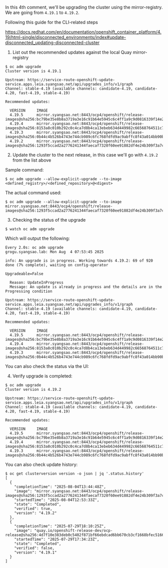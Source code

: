 In this 4th comment, we'll be upgrading the cluster using the mirror-registry.  We are going from `4.19.1` to `4.19.2`.

Following this guide for the CLI-related steps 

https://docs.redhat.com/en/documentation/openshift_container_platform/4.19/html-single/disconnected_environments/index#update-disconnected_updating-disconnected-cluster

1. List out the recommended updates against the local Quay mirror-registry

```
$ oc adm upgrade
Cluster version is 4.19.1

Upstream: https://service-route-openshift-update-service.apps.leia.syangsao.net/api/upgrades_info/v1/graph
Channel: stable-4.19 (available channels: candidate-4.19, candidate-4.20, fast-4.19, stable-4.19)

Recommended updates:

  VERSION     IMAGE
  4.19.5      mirror.syangsao.net:8443/ocp4/openshift/release-images@sha256:bc79be35e8b8a3719a3e16c91b64e5945c6c4ff1a9c9d0816339f14e2b004385
  4.19.4      mirror.syangsao.net:8443/ocp4/openshift/release-images@sha256:8153a8c010b292c0c4ca7d8b4ca13ebeb634d449982c66568764511c736281b8
  4.19.3      mirror.syangsao.net:8443/ocp4/openshift/release-images@sha256:0b44c4b526b4743e744cb989c6fc768fdfd9ac9abffc8f43a014bb90b7bf522d
  4.19.2      mirror.syangsao.net:8443/ocp4/openshift/release-images@sha256:1293f5ccad2a2776241344faecaf7320f60ee91882df4e24b309f3a7cefc04be
```

2.  Update the cluster to the next release, in this case we'll go with `4.19.2` from the list above

Sample command:

```
$ oc adm upgrade --allow-explicit-upgrade --to-image <defined_registry>/<defined_repository>@<digest>
```

The actual command used:

```
$ oc adm upgrade --allow-explicit-upgrade --to-image mirror.syangsao.net:8443/ocp4/openshift/release-images@sha256:1293f5ccad2a2776241344faecaf7320f60ee91882df4e24b309f3a7cefc04be
```

3.  Checking the status of the upgrade

```
$ watch oc adm upgrade
```

Which will output the following:

```
Every 2.0s: oc adm upgrade                                                                                                                                               grogu.syangsao.lab: Mon Aug  4 07:53:45 2025

info: An upgrade is in progress. Working towards 4.19.2: 69 of 920 done (7% complete), waiting on config-operator

Upgradeable=False

  Reason: UpdateInProgress
  Message: An update is already in progress and the details are in the Progressing condition

Upstream: https://service-route-openshift-update-service.apps.leia.syangsao.net/api/upgrades_info/v1/graph
Channel: stable-4.19 (available channels: candidate-4.19, candidate-4.20, fast-4.19, stable-4.19)

Recommended updates:

  VERSION     IMAGE
  4.19.5      mirror.syangsao.net:8443/ocp4/openshift/release-images@sha256:bc79be35e8b8a3719a3e16c91b64e5945c6c4ff1a9c9d0816339f14e2b004385
  4.19.4      mirror.syangsao.net:8443/ocp4/openshift/release-images@sha256:8153a8c010b292c0c4ca7d8b4ca13ebeb634d449982c66568764511c736281b8
  4.19.3      mirror.syangsao.net:8443/ocp4/openshift/release-images@sha256:0b44c4b526b4743e744cb989c6fc768fdfd9ac9abffc8f43a014bb90b7bf522d
```

You can also check the status via the UI:



4.  Verify upgrade is completed:

```
$ oc adm upgrade
Cluster version is 4.19.2

Upstream: https://service-route-openshift-update-service.apps.leia.syangsao.net/api/upgrades_info/v1/graph
Channel: stable-4.19 (available channels: candidate-4.19, candidate-4.20, fast-4.19, stable-4.19)

Recommended updates:

  VERSION     IMAGE
  4.19.5      mirror.syangsao.net:8443/ocp4/openshift/release-images@sha256:bc79be35e8b8a3719a3e16c91b64e5945c6c4ff1a9c9d0816339f14e2b004385
  4.19.4      mirror.syangsao.net:8443/ocp4/openshift/release-images@sha256:8153a8c010b292c0c4ca7d8b4ca13ebeb634d449982c66568764511c736281b8
  4.19.3      mirror.syangsao.net:8443/ocp4/openshift/release-images@sha256:0b44c4b526b4743e744cb989c6fc768fdfd9ac9abffc8f43a014bb90b7bf522d
```

You can also check update history:

```
$ oc get clusterversion version -o json | jq '.status.history'
[
  {
    "completionTime": "2025-08-04T13:44:48Z",
    "image": "mirror.syangsao.net:8443/ocp4/openshift/release-images@sha256:1293f5ccad2a2776241344faecaf7320f60ee91882df4e24b309f3a7cefc04be",
    "startedTime": "2025-08-04T12:53:33Z",
    "state": "Completed",
    "verified": true,
    "version": "4.19.2"
  },
  {
    "completionTime": "2025-07-29T18:10:25Z",
    "image": "quay.io/openshift-release-dev/ocp-release@sha256:4d7f10e383deb0c5402f871bf66ebdcad6bb670cb3cf1668bfec5166c56f3196",
    "startedTime": "2025-07-29T17:34:23Z",
    "state": "Completed",
    "verified": false,
    "version": "4.19.1"
  }
]
```